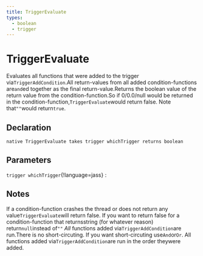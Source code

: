 ```yaml
---
title: TriggerEvaluate
types:
  - boolean
  - trigger
---
```


# TriggerEvaluate
Evaluates all functions that were added to the trigger via`TriggerAddCondition`.All return-values from all added condition-functions are`and`ed together as the final return-value.Returns the boolean value of the return value from the condition-function.So if 0/0.0/null would be returned in the condition-function,`TriggerEvaluate`would return false. Note that`""`would return`true`.

## Declaration

```jass
native TriggerEvaluate takes trigger whichTrigger returns boolean
```

## Parameters
`trigger whichTrigger`{!language=jass}
: 

## Notes 
If a condition-function crashes the thread or does not return any value`TriggerEvaluate`will return false.
If you want to return false for a condition-function that returnsstring (for whatever reason) return`null`instead of`""`
*All* functions added via`TriggerAddCondition`are run.There is no short-circuting. If you want short-circuting use`And`or`Or`.
All functions added via`TriggerAddCondition`are run in the order theywere added.

